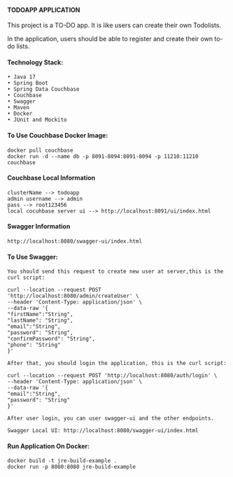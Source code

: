 #### TODOAPP APPLICATION
This project is a TO-DO app. It is like users can create their own Todolists.

In the application, users should be able to register and create their own to-do
lists.

#### Technology Stack:

    • Java 17
    • Spring Boot
    • Spring Data Couchbase
    • Couchbase
    • Swagger
    • Maven
    • Docker
    • JUnit and Mockito

#### To Use Couchbase Docker Image:

    docker pull couchbase
    docker run -d --name db -p 8091-8094:8091-8094 -p 11210:11210 couchbase

#### Couchbase Local Information

    clusterName --> todoapp
    admin username --> admin
    pass --> root123456
    local cocuhbase server ui --> http://localhost:8091/ui/index.html

#### Swagger Information

    http://localhost:8080/swagger-ui/index.html

#### To Use Swagger: 

    You should send this request to create new user at server,this is the curl script:

    curl --location --request POST 'http://localhost:8080/admin/createUser' \
    --header 'Content-Type: application/json' \
    --data-raw '{
    "firstName":"String",
    "lastName": "String",
    "email":"String",
    "password": "String",
    "confirmPassword": "String",
    "phone": "String"
    }'

    After that, you should login the application, this is the curl script:

    curl --location --request POST 'http://localhost:8080/auth/login' \
    --header 'Content-Type: application/json' \
    --data-raw '{
    "email":"String",
    "password": "String"
    }'

    After user login, you can user swagger-ui and the other endpoints.

    Swagger Local UI: http://localhost:8080/swagger-ui/index.html

#### Run Application On Docker: 

    docker build -t jre-build-example .
    docker run -p 8080:8080 jre-build-example
